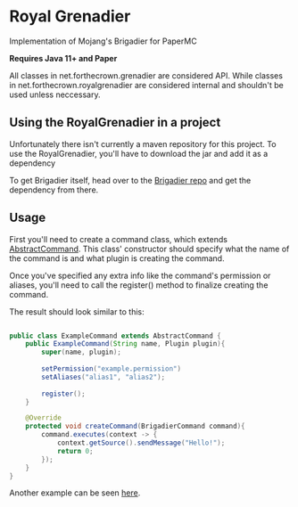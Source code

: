 # Royal Grenadier
Implementation of Mojang's Brigadier for PaperMC

**Requires Java 11+ and Paper**

All classes in net.forthecrown.grenadier are considered API. While classes in net.forthecrown.royalgrenadier are considered internal and shouldn't be used unless neccessary.

## Using the RoyalGrenadier in a project
Unfortunately there isn't currently a maven repository for this project.
To use the RoyalGrenadier, you'll have to download the jar and add it as a dependency

To get Brigadier itself, head over to the [Brigadier repo](https://github.com/Mojang/brigadier) and get the dependency from there.

## Usage
First you'll need to create a command class, which extends [AbstractCommand](https://github.com/BotulToxin/RoyalGrenadier/blob/main/src/main/java/net/forthecrown/grenadier/command/AbstractCommand.java). This class' constructor should specify what the name of the command is and what plugin is creating the command.

Once you've specified any extra info like the command's permission or aliases, you'll need to call the register() method to finalize creating the command.

The result should look similar to this:
````java

public class ExampleCommand extends AbstractCommand {
	public ExampleCommand(String name, Plugin plugin){
		super(name, plugin);
		
		setPermission("example.permission")
		setAliases("alias1", "alias2");
		
		register();
	}

	@Override
	protected void createCommand(BrigadierCommand command){
		command.executes(context -> {
			context.getSource().sendMessage("Hello!");
			return 0;
		});
	}
}
````
Another example can be seen [here](https://github.com/BotulToxin/RoyalGrenadier/blob/main/src/main/java/net/forthecrown/grenadier/CommandExample.java).

